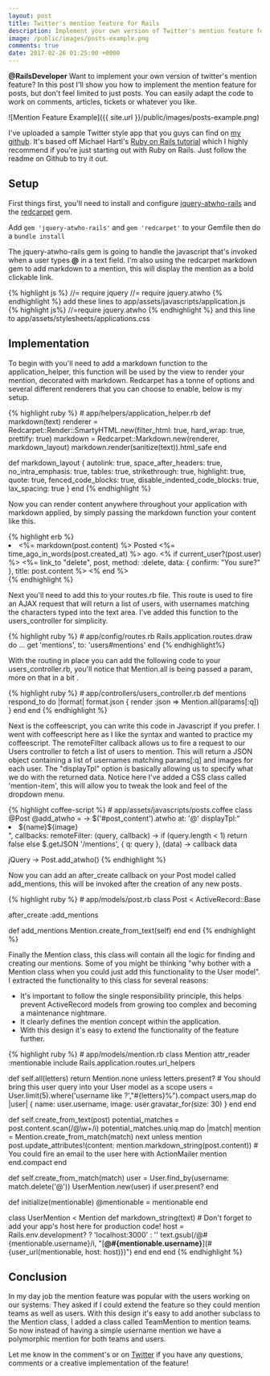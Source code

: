 ```yaml
---
layout: post
title: Twitter's mention feature for Rails 
description: Implement your own version of Twitter's mention feature for Ruby on Rails applications
image: /public/images/posts-example.png
comments: true
date: 2017-02-26 01:25:00 +0000
---
```

<p class='message'>
    <strong>@RailsDeveloper</strong> Want to implement your own version of twitter's mention feature? 
    In this post I'll show you how to implement the mention feature for posts, but don't feel limited to just posts. 
    You can easily adapt the code to work on comments, articles, tickets or whatever you like. 
</p>

![Mention Feature Example]({{ site.url }}/public/images/posts-example.png)

I've uploaded a sample Twitter style app that you guys can find on [my github](https://github.com/WillHennessey/sample-twitter-app). 
It's based off Michael Hartl's [Ruby on Rails tutorial](http://rails-4-0.railstutorial.org) which I highly recommend if you're just starting out with Ruby on Rails.
Just follow the readme on Github to try it out.

## Setup
First things first, you'll need to install and configure [jquery-atwho-rails](https://github.com/ichord/jquery-atwho-rails) and the [redcarpet](https://github.com/vmg/redcarpet) gem. 

Add `gem 'jquery-atwho-rails'`  and `gem 'redcarpet'` to your Gemfile then do a `bundle install`

The jquery-atwho-rails gem is going to handle the javascript that's invoked when a user types **@** in a text field.
I'm also using the redcarpet markdown gem to add markdown to a mention, this will display the mention as a bold clickable link. 

<div class='block-code'>
{% highlight js %}
//= require jquery
//= require jquery.atwho
{% endhighlight %}
add these lines to app/assets/javascripts/application.js
</div>

<div class='block-code'>
{% highlight js%}
//=require jquery.atwho 
{% endhighlight %}
and this line to app/assets/stylesheets/applications.css
</div>

## Implementation  

To begin with you'll need to add a markdown function to the application_helper, this function will be used by the view to render your mention, decorated with markdown.
Redcarpet has a tonne of options and several different renderers that you can choose to enable, below is my setup.

<div class="block-code">
{% highlight ruby %}
# app/helpers/application_helper.rb
def markdown(text)
  renderer = Redcarpet::Render::SmartyHTML.new(filter_html: true, 
                                               hard_wrap: true, 
                                               prettify: true)
  markdown = Redcarpet::Markdown.new(renderer, markdown_layout)
  markdown.render(sanitize(text)).html_safe
end

def markdown_layout
  { autolink: true, space_after_headers: true, no_intra_emphasis: true,
    tables: true, strikethrough: true, highlight: true, quote: true,
    fenced_code_blocks: true, disable_indented_code_blocks: true,
    lax_spacing: true }
end
{% endhighlight %}
</div>

Now you can render content anywhere throughout your application with markdown applied, by simply passing the markdown function your content like this.

<div class="block-code">
{% highlight erb %}
<!-- app/views/posts/_post.html.erb -->
<li>
  <span class="content"><%= markdown(post.content) %></span>
  <span class="timestamp">
    Posted <%= time_ago_in_words(post.created_at) %> ago.
  </span>
  <% if current_user?(post.user) %>
    <%= link_to "delete", post, method: :delete,
                 data: { confirm: "You sure?" },
                 title: post.content %>
  <% end %>
</li>
{% endhighlight %}
</div>

Next you'll need to add this to your routes.rb file. 
This route is used to fire an AJAX request that will return a list of users, with usernames matching the characters typed into the text area.
I've added this function to the users_controller for simplicity. 

<div class='block-code'>
{% highlight ruby %}
# app/config/routes.rb
Rails.application.routes.draw do
  ...
  get 'mentions', to: 'users#mentions'
end
{% endhighlight%}
</div>

With the routing in place you can add the following code to your users_controller.rb, you'll notice that Mention.all is being passed a param, more on that in a bit .

<div class='block-code'>
{% highlight ruby %}
# app/controllers/users_controller.rb
def mentions
  respond_to do |format|
    format.json { render :json => Mention.all(params[:q]) }
  end
end
{% endhighlight %}
</div>

Next is the coffeescript, you can write this code in Javascript if you prefer. I went with coffeescript here as I like the syntax and wanted to practice my coffeescript.
The remoteFilter callback allows us to fire a request to our Users controller to fetch a list of users to mention. 
This will return a JSON object containing a list of usernames matching params[:q] and images for each user.
The "displayTpl" option is basically allowing us to specify what we do with the returned data.
Notice here I've added a CSS class called 'mention-item', this will allow you to tweak the look and feel of the dropdown menu.

<div class='block-code'>
{% highlight coffee-script %}
# app/assets/javascripts/posts.coffee
class @Post
  @add_atwho = ->
    $('#post_content').atwho
      at: '@'
      displayTpl:"<li class='mention-item' data-value='(${name},${image})'>${name}${image}</li>",
      callbacks: remoteFilter: (query, callback) ->
        if (query.length < 1)
          return false
        else
          $.getJSON '/mentions', { q: query }, (data) ->
            callback data

jQuery ->
  Post.add_atwho()
    {% endhighlight %}
</div>

Now you can add an after\_create callback on your Post model called add_mentions, this will be invoked after the creation of any new posts.

<div class="block-code">
{% highlight ruby %}
# app/models/post.rb
class Post < ActiveRecord::Base 
  
  after_create :add_mentions

  def add_mentions
    Mention.create_from_text(self)
  end
end
{% endhighlight %}
</div>

Finally the Mention class, this class will contain all the logic for finding and creating our mentions. 
Some of you might be thinking "why bother with a Mention class when you could just add this functionality to the User model". 
I extracted the functionality to this class for several reasons: 

- It's important to follow the single responsibility principle, this helps prevent ActiveRecord models from growing too complex and becoming a maintenance nightmare.
- It clearly defines the mention concept within the application.
- With this design it's easy to extend the functionality of the feature further.
 
<div class='block-code'>
{% highlight ruby %}
# app/models/mention.rb
class Mention
  attr_reader :mentionable
  include Rails.application.routes.url_helpers

  def self.all(letters)
    return Mention.none unless letters.present?
    # You should bring this user query into your User model as a scope
    users = User.limit(5).where('username like ?',"#{letters}%").compact
    users.map do |user|
      { name: user.username, image: user.gravatar_for(size: 30) }
    end
  end

  def self.create_from_text(post)
    potential_matches = post.content.scan(/@\w+/i)
    potential_matches.uniq.map do |match|
      mention = Mention.create_from_match(match)
      next unless mention
      post.update_attributes!(content: mention.markdown_string(post.content))
      # You could fire an email to the user here with ActionMailer
      mention
    end.compact
  end

  def self.create_from_match(match)
    user = User.find_by(username: match.delete('@'))
    UserMention.new(user) if user.present?
  end

  def initialize(mentionable)
    @mentionable = mentionable
  end

  class UserMention < Mention
    def markdown_string(text)
      # Don't forget to add your app's host here for production code!
      host = Rails.env.development? ? 'localhost:3000' : '' 
      text.gsub(/@#{mentionable.username}/i,
                "[**@#{mentionable.username}**](#{user_url(mentionable, host: host)})")
    end
  end
end
{% endhighlight %}
</div>

## Conclusion  
 
In my day job the mention feature was popular with the users working on our systems. 
They asked if I could extend the feature so they could mention teams as well as users. 
With this design it's easy to add another subclass to the Mention class, I added a class called TeamMention to mention teams.
So now instead of having a simple username mention we have a polymorphic mention for both teams and users. 

Let me know in the comment's or on [Twitter](https://twitter.com/sicklickwill) if you have any questions, comments or a creative implementation of the feature! 